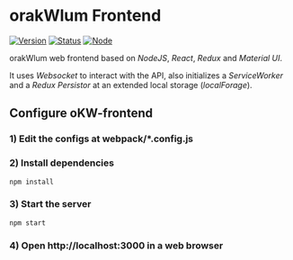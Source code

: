 # orakWlum Frontend

[![Version](https://img.shields.io/badge/version-0.11.2a-green.svg)]()
[![Status](https://img.shields.io/badge/status-dev-yellow.svg)]()
[![Node](https://img.shields.io/badge/npm-3.10.3-blue.svg)]()

orakWlum web frontend based on _NodeJS_, _React_, _Redux_ and _Material UI_.

It uses _Websocket_ to interact with the API, also initializes a _ServiceWorker_ and a _Redux Persistor_ at an extended local storage (_localForage_).

## Configure oKW-frontend

### 1) Edit the configs at webpack/*.config.js

### 2) Install dependencies
```
npm install
```

### 3) Start the server
```
npm start
```

### 4) Open http://localhost:3000 in a web browser
